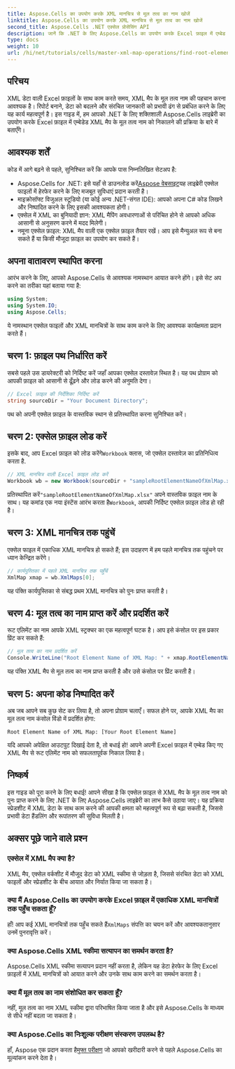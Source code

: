 ```yaml
---
title: Aspose.Cells का उपयोग करके XML मानचित्र से मूल तत्व का नाम खोजें
linktitle: Aspose.Cells का उपयोग करके XML मानचित्र से मूल तत्व का नाम खोजें
second_title: Aspose.Cells .NET एक्सेल प्रोसेसिंग API
description: जानें कि .NET के लिए Aspose.Cells का उपयोग करके Excel फ़ाइल में एम्बेड किए गए XML मैप के मूल तत्व नाम को कुशलतापूर्वक कैसे प्राप्त करें। यह चरण-दर-चरण मार्गदर्शिका आपको अपना Excel दस्तावेज़ लोड करने में मार्गदर्शन करती है।
type: docs
weight: 10
url: /hi/net/tutorials/cells/master-xml-map-operations/find-root-element-name-from-xml-map/
---
```

## परिचय

XML डेटा वाली Excel फ़ाइलों के साथ काम करते समय, XML मैप के मूल तत्व नाम की पहचान करना आवश्यक है। रिपोर्ट बनाने, डेटा को बदलने और संरचित जानकारी को प्रभावी ढंग से प्रबंधित करने के लिए यह कार्य महत्वपूर्ण है। इस गाइड में, हम आपको .NET के लिए शक्तिशाली Aspose.Cells लाइब्रेरी का उपयोग करके Excel फ़ाइल में एम्बेडेड XML मैप के मूल तत्व नाम को निकालने की प्रक्रिया के बारे में बताएँगे।

## आवश्यक शर्तें

कोड में आगे बढ़ने से पहले, सुनिश्चित करें कि आपके पास निम्नलिखित सेटअप है:
- Aspose.Cells for .NET: इसे यहाँ से डाउनलोड करें[Aspose वेबसाइट](https://releases.aspose.com/cells/net/)यह लाइब्रेरी एक्सेल फाइलों में हेरफेर करने के लिए मजबूत सुविधाएं प्रदान करती है।
- माइक्रोसॉफ्ट विजुअल स्टूडियो (या कोई अन्य .NET-संगत IDE): आपको अपना C# कोड लिखने और निष्पादित करने के लिए इसकी आवश्यकता होगी।
- एक्सेल में XML का बुनियादी ज्ञान: XML मैपिंग अवधारणाओं से परिचित होने से आपको अधिक आसानी से अनुसरण करने में मदद मिलेगी।
- नमूना एक्सेल फ़ाइल: XML मैप वाली एक एक्सेल फ़ाइल तैयार रखें। आप इसे मैन्युअल रूप से बना सकते हैं या किसी मौजूदा फ़ाइल का उपयोग कर सकते हैं।

## अपना वातावरण स्थापित करना
आरंभ करने के लिए, आपको Aspose.Cells से आवश्यक नामस्थान आयात करने होंगे। इसे सेट अप करने का तरीका यहां बताया गया है:

```csharp
using System;
using System.IO;
using Aspose.Cells;
```

ये नामस्थान एक्सेल फाइलों और XML मानचित्रों के साथ काम करने के लिए आवश्यक कार्यक्षमता प्रदान करते हैं।

## चरण 1: फ़ाइल पथ निर्धारित करें
सबसे पहले उस डायरेक्टरी को निर्दिष्ट करें जहाँ आपका एक्सेल दस्तावेज़ स्थित है। यह पथ प्रोग्राम को आपकी फ़ाइल को आसानी से ढूँढ़ने और लोड करने की अनुमति देगा।

```csharp
// Excel फ़ाइल की निर्देशिका निर्दिष्ट करें
string sourceDir = "Your Document Directory";
```

पथ को अपनी एक्सेल फ़ाइल के वास्तविक स्थान से प्रतिस्थापित करना सुनिश्चित करें।

## चरण 2: एक्सेल फ़ाइल लोड करें
 इसके बाद, आप Excel फ़ाइल को लोड करेंगे`Workbook` क्लास, जो एक्सेल दस्तावेज़ का प्रतिनिधित्व करता है.

```csharp
// XML मानचित्र वाली Excel फ़ाइल लोड करें
Workbook wb = new Workbook(sourceDir + "sampleRootElementNameOfXmlMap.xlsx");
```

 प्रतिस्थापित करें`"sampleRootElementNameOfXmlMap.xlsx"` अपने वास्तविक फ़ाइल नाम के साथ। यह कमांड एक नया इंस्टेंस आरंभ करता है`Workbook`, आपकी निर्दिष्ट एक्सेल फ़ाइल लोड हो रही है।

## चरण 3: XML मानचित्र तक पहुंचें
एक्सेल फाइल में एकाधिक XML मानचित्र हो सकते हैं; इस उदाहरण में हम पहले मानचित्र तक पहुंचने पर ध्यान केन्द्रित करेंगे।

```csharp
// कार्यपुस्तिका में पहले XML मानचित्र तक पहुँचें
XmlMap xmap = wb.XmlMaps[0];
```

यह पंक्ति कार्यपुस्तिका से संबद्ध प्रथम XML मानचित्र को पुनः प्राप्त करती है।

## चरण 4: मूल तत्व का नाम प्राप्त करें और प्रदर्शित करें
रूट एलिमेंट का नाम आपके XML स्ट्रक्चर का एक महत्वपूर्ण घटक है। आप इसे कंसोल पर इस प्रकार प्रिंट कर सकते हैं:

```csharp
// मूल तत्व का नाम प्रदर्शित करें
Console.WriteLine("Root Element Name of XML Map: " + xmap.RootElementName);
```

यह पंक्ति XML मैप से मूल तत्व का नाम प्राप्त करती है और उसे कंसोल पर प्रिंट करती है।

## चरण 5: अपना कोड निष्पादित करें
अब जब आपने सब कुछ सेट कर लिया है, तो अपना प्रोग्राम चलाएँ। सफल होने पर, आपके XML मैप का मूल तत्व नाम कंसोल विंडो में प्रदर्शित होगा:

```plaintext
Root Element Name of XML Map: [Your Root Element Name]
```

यदि आपको अपेक्षित आउटपुट दिखाई देता है, तो बधाई हो! आपने अपनी Excel फ़ाइल में एम्बेड किए गए XML मैप से रूट एलिमेंट नाम को सफलतापूर्वक निकाल लिया है।

## निष्कर्ष
इस गाइड को पूरा करने के लिए बधाई! आपने सीखा है कि एक्सेल फ़ाइल से XML मैप के मूल तत्व नाम को पुनः प्राप्त करने के लिए .NET के लिए Aspose.Cells लाइब्रेरी का लाभ कैसे उठाया जाए। यह प्रक्रिया स्प्रेडशीट में XML डेटा के साथ काम करने की आपकी क्षमता को महत्वपूर्ण रूप से बढ़ा सकती है, जिससे प्रभावी डेटा हैंडलिंग और रूपांतरण की सुविधा मिलती है।

## अक्सर पूछे जाने वाले प्रश्न

### एक्सेल में XML मैप क्या है?
XML मैप, एक्सेल वर्कशीट में मौजूद डेटा को XML स्कीमा से जोड़ता है, जिससे संरचित डेटा को XML फाइलों और स्प्रेडशीट के बीच आयात और निर्यात किया जा सकता है।

### क्या मैं Aspose.Cells का उपयोग करके Excel फ़ाइल में एकाधिक XML मानचित्रों तक पहुँच सकता हूँ?
 हाँ! आप कई XML मानचित्रों तक पहुँच सकते हैं`XmlMaps` संपत्ति का चयन करें और आवश्यकतानुसार उनमें पुनरावृत्ति करें।

### क्या Aspose.Cells XML स्कीमा सत्यापन का समर्थन करता है?
Aspose.Cells XML स्कीमा सत्यापन प्रदान नहीं करता है, लेकिन यह डेटा हेरफेर के लिए Excel फ़ाइलों में XML मानचित्रों को आयात करने और उनके साथ काम करने का समर्थन करता है।

### क्या मैं मूल तत्व का नाम संशोधित कर सकता हूँ?
नहीं, मूल तत्व का नाम XML स्कीमा द्वारा परिभाषित किया जाता है और इसे Aspose.Cells के माध्यम से सीधे नहीं बदला जा सकता है।

### क्या Aspose.Cells का निःशुल्क परीक्षण संस्करण उपलब्ध है?
 हाँ, Aspose एक प्रदान करता है[मुफ्त परीक्षण](https://releases.aspose.com/) जो आपको खरीदारी करने से पहले Aspose.Cells का मूल्यांकन करने देता है।
